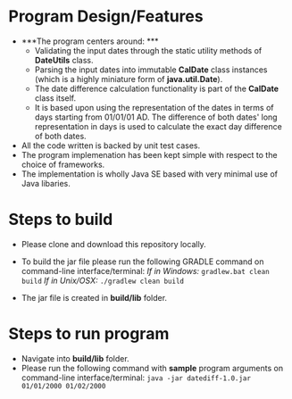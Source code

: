 # Program Design/Features
- ***The program centers around: ***
	+ Validating the input dates through the static utility methods of **DateUtils** class.
	+ Parsing the input dates into immutable **CalDate** class instances (which is a highly miniature form of **java.util.Date**).
	+ The date difference calculation functionality is part of the **CalDate** class itself.
	+ It is based upon using the representation of the dates in terms of days starting from 01/01/01 AD. The difference of both dates' long representation in days is used to calculate the exact day difference of both dates.
- All the code written is backed by unit test cases.
- The program implemenation has been kept simple with respect to the choice of frameworks.
- The implementation is wholly Java SE based with very minimal use of Java libaries.

# Steps to build
- Please clone and download this repository locally.
- To build the jar file please run the following GRADLE command on command-line interface/terminal:
*If in Windows:*
    `gradlew.bat clean build`
*If in Unix/OSX:*
    `./gradlew clean build`

- The jar file is created in **build/lib** folder.

# Steps to run program
- Navigate into **build/lib** folder.
- Please run the following command with **sample** program arguments on command-line interface/terminal:
`java -jar datediff-1.0.jar 01/01/2000 01/02/2000`
